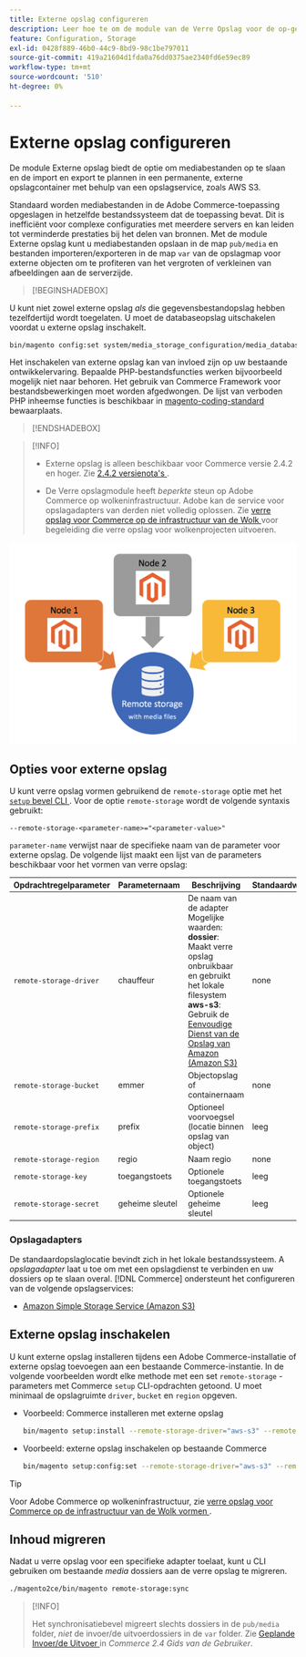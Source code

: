 ```yaml
---
title: Externe opslag configureren
description: Leer hoe te om de module van de Verre Opslag voor de op-gebouwCommerce toepassing te vormen.
feature: Configuration, Storage
exl-id: 0428f889-46b0-44c9-8bd9-98c1be797011
source-git-commit: 419a21604d1fda0a76dd0375ae2340fd6e59ec89
workflow-type: tm+mt
source-wordcount: '510'
ht-degree: 0%

---
```


# Externe opslag configureren

De module Externe opslag biedt de optie om mediabestanden op te slaan en de import en export te plannen in een permanente, externe opslagcontainer met behulp van een opslagservice, zoals AWS S3.

Standaard worden mediabestanden in de Adobe Commerce-toepassing opgeslagen in hetzelfde bestandssysteem dat de toepassing bevat. Dit is inefficiënt voor complexe configuraties met meerdere servers en kan leiden tot verminderde prestaties bij het delen van bronnen. Met de module Externe opslag kunt u mediabestanden opslaan in de map `pub/media` en bestanden importeren/exporteren in de map `var` van de opslagmap voor externe objecten om te profiteren van het vergroten of verkleinen van afbeeldingen aan de serverzijde.

>[!BEGINSHADEBOX]

U kunt niet zowel externe opslag _als_ die gegevensbestandopslag hebben tezelfdertijd wordt toegelaten. U moet de databaseopslag uitschakelen voordat u externe opslag inschakelt.

```bash
bin/magento config:set system/media_storage_configuration/media_database 0
```

Het inschakelen van externe opslag kan van invloed zijn op uw bestaande ontwikkelervaring. Bepaalde PHP-bestandsfuncties werken bijvoorbeeld mogelijk niet naar behoren. Het gebruik van Commerce Framework voor bestandsbewerkingen moet worden afgedwongen. De lijst van verboden PHP inheemse functies is beschikbaar in [ magento-coding-standard ](https://github.com/magento/magento-coding-standard/blob/develop/Magento2/Sniffs/Functions/DiscouragedFunctionSniff.php) bewaarplaats.

>[!ENDSHADEBOX]

>[!INFO]
>
>- Externe opslag is alleen beschikbaar voor Commerce versie 2.4.2 en hoger. Zie [ 2.4.2 versienota&#39;s ](https://experienceleague.adobe.com/en/docs/commerce-operations/release/notes/magento-open-source/2-4-2).
>
>- De Verre opslagmodule heeft _beperkte_ steun op Adobe Commerce op wolkeninfrastructuur. Adobe kan de service voor opslagadapters van derden niet volledig oplossen. Zie [ verre opslag voor Commerce op de infrastructuur van de Wolk ](cloud-support.md) voor begeleiding die verre opslag voor wolkenprojecten uitvoeren.

![ schemabeeld ](../../assets/configuration/remote-storage-schema.png)

## Opties voor externe opslag

U kunt verre opslag vormen gebruikend de `remote-storage` optie met het [`setup` bevel CLI ](../../installation/tutorials/deployment.md). Voor de optie `remote-storage` wordt de volgende syntaxis gebruikt:

```text
--remote-storage-<parameter-name>="<parameter-value>"
```

`parameter-name` verwijst naar de specifieke naam van de parameter voor externe opslag. De volgende lijst maakt een lijst van de parameters beschikbaar voor het vormen van verre opslag:

| Opdrachtregelparameter | Parameternaam | Beschrijving | Standaardwaarde |
|--- |--- |--- |--- |
| `remote-storage-driver` | chauffeur | De naam van de adapter <br> Mogelijke waarden:<br>**dossier**: Maakt verre opslag onbruikbaar en gebruikt het lokale filesystem <br>**aws-s3**: Gebruik de [ Eenvoudige Dienst van de Opslag van Amazon (Amazon S3) ](remote-storage-aws-s3.md) | none |
| `remote-storage-bucket` | emmer | Objectopslag of containernaam | none |
| `remote-storage-prefix` | prefix | Optioneel voorvoegsel (locatie binnen opslag van object) | leeg |
| `remote-storage-region` | regio | Naam regio | none |
| `remote-storage-key` | toegangstoets | Optionele toegangstoets | leeg |
| `remote-storage-secret` | geheime sleutel | Optionele geheime sleutel | leeg |

### Opslagadapters

De standaardopslaglocatie bevindt zich in het lokale bestandssysteem. A _opslagadapter_ laat u toe om met een opslagdienst te verbinden en uw dossiers op te slaan overal. [!DNL Commerce] ondersteunt het configureren van de volgende opslagservices:

- [Amazon Simple Storage Service (Amazon S3)](remote-storage-aws-s3.md)

## Externe opslag inschakelen

U kunt externe opslag installeren tijdens een Adobe Commerce-installatie of externe opslag toevoegen aan een bestaande Commerce-instantie. In de volgende voorbeelden wordt elke methode met een set `remote-storage` -parameters met Commerce `setup` CLI-opdrachten getoond. U moet minimaal de opslagruimte `driver`, `bucket` en `region` opgeven.

- Voorbeeld: Commerce installeren met externe opslag

  ```bash
  bin/magento setup:install --remote-storage-driver="aws-s3" --remote-storage-bucket="myBucket" --remote-storage-region="us-east-1"
  ```

- Voorbeeld: externe opslag inschakelen op bestaande Commerce

  ```bash
  bin/magento setup:config:set --remote-storage-driver="aws-s3" --remote-storage-bucket="myBucket" --remote-storage-region="us-east-1"
  ```

>[!TIP]
>
>Voor Adobe Commerce op wolkeninfrastructuur, zie [ verre opslag voor Commerce op de infrastructuur van de Wolk vormen ](cloud-support.md).

## Inhoud migreren

Nadat u verre opslag voor een specifieke adapter toelaat, kunt u CLI gebruiken om bestaande _media_ dossiers aan de verre opslag te migreren.

```bash
./magento2ce/bin/magento remote-storage:sync
```

>[!INFO]
>
>Het synchronisatiebevel migreert slechts dossiers in de `pub/media` folder, _niet_ de invoer/de uitvoerdossiers in de `var` folder. Zie [ Geplande Invoer/de Uitvoer ](https://experienceleague.adobe.com/docs/commerce-admin/systems/data-transfer/data-scheduled-import-export.html) in _Commerce 2.4 Gids van de Gebruiker_.

<!-- link definitions -->

[import-export]: https://docs.magento.com/user-guide/system/data-scheduled-import-export.html
